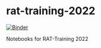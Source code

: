 # rat-training-2022
[![Binder](https://mybinder.org/badge_logo.svg)](https://mybinder.org/v2/gh/pritamd47/rat-training-2022/HEAD)

Notebooks for RAT-Training 2022
